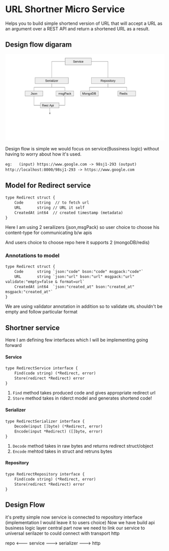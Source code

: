 # URL Shortner  Micro Service

Helps you to build simple shortend version of URL that will accept a URL as an argument over a REST API and return a shortened URL as a result.

## Design flow digaram

![Design-flow Diagram](images/url-shortener.png)

Design flow is simple we would focus on service(Bussiness logic) without having to worry about how it's used.

`eg:   (input) https://www.google.com -> 98sj1-293 (output)
 http://localhost:8000/98sj1-293 -> https://www.google.com`

## Model for Redirect service

```
type Redirect struct {
	Code      string  // to fetch url
	URL       string // URL it self
	CreatedAt int64  // created timestamp (metadata)
}
```

Here I am using 2 serailizers (json,msgPack) so user choice to choose his content-type for communicating b/w apis

And users choice to choose repo here it supports 2 (mongoDB/redis)

### Annotations to model
```
type Redirect struct {
	Code      string `json:"code" bson:"code" msgpack:"code"`
	URL       string `json:"url" bson:"url" msgpack:"url" validate:"empty=false & format=url`
	CreatedAt int64  `json:"created_at" bson:"created_at" msgpack:"created_at"`
}

```
We are using validator annotation in addition so to validate `URL` shouldn't be empty and follow particular format

## Shortner service
Here I am defining few interfaces which I will be implementing going forward
#### Service
```
type RedirectService interface {
	Find(code string) (*Redirect, error)
	Store(redirect *Redirect) error
}
```

1. `Find` method takes produced code and gives appropriate redirect url
2. `Store` method takes in riderct model and generates shortend code!


#### Serializer
```
type RedirectSerializer interface {
	Decode(input []byte) (*Redirect, error)
	Encode(input *Redirect) ([]byte, error)
}
```

1. `Decode` method takes in raw bytes and returns redirect struct/object
2. `Encode` mehtod takes in struct and retruns bytes

#### Repository

```
type RedirectRepository interface {
	Find(code string) (*Redirect, error)
	Store(redirect *Redirect) error
}
```

## Design Flow

it's pretty simple now service is connected to repository interface (implementation I would leave it to users choice)
Now we have build api business logic layer central part now we need to link our service to universal serilazer to could connect with transport http 

repo <--- service ---> serializer  ---> http

